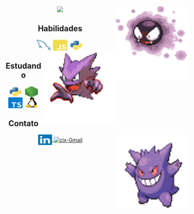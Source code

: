 

<!-- Footer -->
<div style="display: inline_block"><br>
  <img height="200" width="200" align="right" alt="cix" src="https://raw.githubusercontent.com/PokeAPI/sprites/master/sprites/pokemon/versions/generation-v/black-white/animated/92.gif">
</div>


<!-- Git Stats -->
<div align="center">
  <img height="130px" src="https://github-readme-stats.vercel.app/api/top-langs/?username=cixayah&hide=html&hide_title=true&hide_border=true&layout=compact&langs_count=8&theme=radical" />
</div>

<!-- Habilidades -->
<h2 align="center">Habilidades</h2>
<p align="center">
  <img align="center" alt="cix-MySQL" height="30" width="40" src="https://raw.githubusercontent.com/devicons/devicon/master/icons/mysql/mysql-original.svg">
  <img align="center" alt="cix-Js" height="30" width="40" src="https://raw.githubusercontent.com/devicons/devicon/master/icons/javascript/javascript-plain.svg">
  <img align="center" alt="cix-Python" height="30" width="40" src="https://raw.githubusercontent.com/devicons/devicon/master/icons/python/python-original.svg">
  
  <img height="200" width="200" align="right" alt="cix" src="https://raw.githubusercontent.com/PokeAPI/sprites/master/sprites/pokemon/versions/generation-v/black-white/animated/93.gif">

</p>

<!-- Estudando -->
<h2 align="center">Estudando</h2>
<p align="center">
  <img align="center" alt="cix-Python" height="30" width="40" src="https://raw.githubusercontent.com/devicons/devicon/master/icons/python/python-original.svg">
  <img align="center" alt="cix-Node.js" height="30" width="40" src="https://raw.githubusercontent.com/devicons/devicon/master/icons/nodejs/nodejs-original.svg">
  <img align="center" alt="cix-Typescript" height="30" width="40" src="https://raw.githubusercontent.com/devicons/devicon/master/icons/typescript/typescript-original.svg">
  <img align="center" alt="cix-Linux" height="30" width="40" src="https://raw.githubusercontent.com/devicons/devicon/master/icons/linux/linux-original.svg">

</p>

<!-- Contato -->
<h2 align="center">Contato</h2>
<p align="center">
  <a href="https://linkedin.com/in/cixayah/" target="_blank">
    <img align="center" alt="cix-LinkedIn" height="30" width="40" src="https://raw.githubusercontent.com/devicons/devicon/master/icons/linkedin/linkedin-original.svg">
  </a>
  <a href="mailto:gabrielviniciodacosta@gmail.com" target="_blank">
    <img align="center" alt="cix-Gmail" height="30" width="40" src="https://raw.githubusercontent.com/jmnote/z-icons/master/svg/google.svg">
  </a>
  <a href="https://instagram.com/cixayah" target="_blank">    
  </a>
  
  <img height="200" width="200" align="right" alt="cix" src="https://raw.githubusercontent.com/PokeAPI/sprites/master/sprites/pokemon/versions/generation-v/black-white/animated/94.gif">

</p>

<!-- Footer -->
</div>


